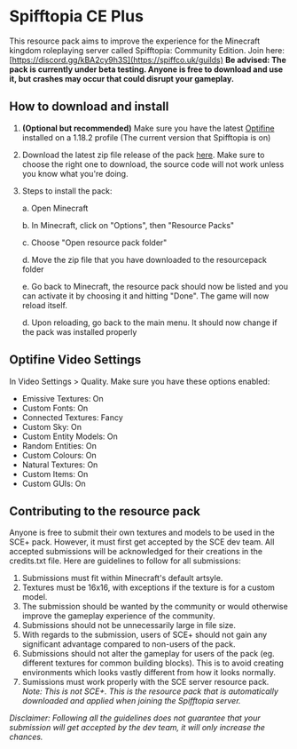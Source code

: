 # Spifftopia CE Plus
 This resource pack aims to improve the experience for the Minecraft kingdom roleplaying server called Spifftopia: Community Edition. Join here: [https://discord.gg/kBA2cy9h3S](https://spiffco.uk/guilds)
**Be advised: The pack is currently under beta testing. Anyone is free to download and use it, but crashes may occur that could disrupt your gameplay.**

## How to download and install
1. **(Optional but recommended)** Make sure you have the latest [Optifine](https://www.optifine.net/downloads) installed on a 1.18.2 profile (The current version that Spifftopia is on)
2. Download the latest zip file release of the pack [here](https://github.com/kaz-vin/Spifftopia-CE-Plus/releases). Make sure to choose the right one to download, the source code will not work unless you know what you're doing.
3. Steps to install the pack:

	a. Open Minecraft
	
	b. In Minecraft, click on "Options", then "Resource Packs"
	
	c. Choose "Open resource pack folder"
	
	d. Move the zip file that you have downloaded to the resourcepack folder
	
	e. Go back to Minecraft, the resource pack should now be listed and you can activate it by choosing it and hitting "Done". The game will now reload itself.

	d. Upon reloading, go back to the main menu. It should now change if the pack was installed properly
	
## Optifine Video Settings
In Video Settings > Quality. Make sure you have these options enabled:

 - Emissive Textures: 		On
 - Custom Fonts: 			On
 - Connected Textures: 		Fancy
 - Custom Sky: 				On
 - Custom Entity Models: 	On
 - Random Entities: 		On
 - Custom Colours: 			On
 - Natural Textures: 		On
 - Custom Items: 			On
 - Custom GUIs: 			On
 
 ## Contributing to the resource pack
 Anyone is free to submit their own textures and models to be used in the SCE+ pack. However, it must first get accepted by the SCE dev team. All accepted submissions will be acknowledged for their creations in the credits.txt file.
 Here are guidelines to follow for all submissions:
 1. Submissions must fit within Minecraft's default artsyle.
 2. Textures must be 16x16, with exceptions if the texture is for a custom model.
 3. The submission should be wanted by the community or would otherwise improve the gameplay experience of the community.
 4. Submissions should not be unnecessarily large in file size.
 5. With regards to the submission, users of SCE+ should not gain any significant advantage compared to non-users of the pack.
 6. Submissions should not alter the gameplay for users of the pack (eg. different textures for common building blocks). This is to avoid creating environments which looks vastly different from how it looks normally.
 7. Sumissions must work properly with the SCE server resource pack. *Note: This is not SCE+. This is the resource pack that is automatically downloaded and applied when joining the Spifftopia server.*
 
 *Disclaimer: Following all the guidelines does not guarantee that your submission will get accepted by the dev team, it will only increase the chances.*